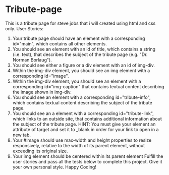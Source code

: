 # Tribute-page
This is a tribute page  for steve jobs that i will created using html and css only. 
User Stories: 
1) Your tribute page should have an element with a corresponding id="main", which contains all other elements.
2) You should see an element with an id of title, which contains a string (i.e. text), that describes the subject of the tribute page (e.g. "Dr. Norman Borlaug").
3) You should see either a figure or a div element with an id of img-div.
4) Within the img-div element, you should see an img element with a corresponding id="image".
5) Within the img-div element, you should see an element with a corresponding id="img-caption" that contains textual content describing the image shown in img-div.    
6) You should see an element with a corresponding id="tribute-info", which contains textual content describing the subject of the tribute page.
7) You should see an a element with a corresponding id="tribute-link", which links to an outside site, that contains additional information about the subject of the tribute page. HINT: You must give your element an attribute of target and set it to _blank in order for your link to open in a new tab.
8) Your #image should use max-width and height properties to resize responsively, relative to the width of its parent element, without exceeding its original size.
9) Your img element should be centered within its parent element  Fulfill the user stories and pass all the tests below to complete this project.
  Give it your own personal style. Happy Coding!
